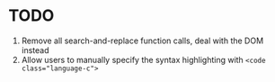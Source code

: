 # TODO

1. Remove all search-and-replace function calls, deal with the DOM instead
2. Allow users to manually specify the syntax highlighting with `<code class="language-c">`
